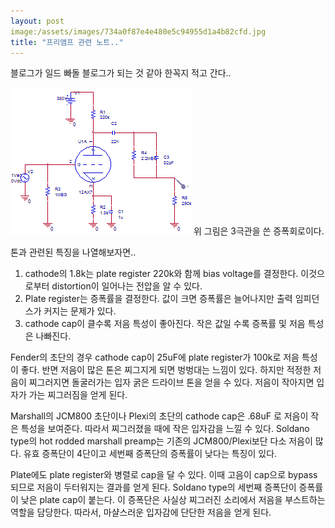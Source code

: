 ```yaml
---
layout: post
image:/assets/images/734a0f87e4e480e5c94955d1a4b82cfd.jpg
title: "프리앰프 관련 노트.."
---
```


블로그가 일드 빠돌 블로그가 되는 것 같아 한꼭지 적고 간다..

![image](/assets/images/734a0f87e4e480e5c94955d1a4b82cfd.jpg)
위 그림은 3극관을 쓴 증폭회로이다.

톤과 관련된 특징을 나열해보자면..

1) cathode의 1.8k는 plate register 220k와 함께 bias voltage를 결정한다. 이것으로부터 distortion이 일어나는 전압을 알 수 있다.
2) Plate register는 증폭률을 결정한다. 값이 크면 증폭률은 늘어나지만 출력 임피던스가 커지는 문제가 있다.
3) cathode cap이 클수록 저음 특성이 좋아진다. 작은 값일 수록 증폭률 및 저음 특성은 나빠진다.

Fender의 초단의 경우 cathode cap이 25uF에 plate register가 100k로 저음 특성이 좋다. 반면 저음이 많은 톤은 찌그지게 되면 벙벙대는 느낌이 있다. 하지만 적정한 저음이 찌그러지면 돌굴러가는 입자 굵은 드라이브 톤을 얻을 수 있다. 저음이 작아지면 입자가 가는 찌그러짐을 얻게 된다.

Marshall의 JCM800 초단이나 Plexi의 초단의 cathode cap은 .68uF 로 저음이 작은 특성을 보여준다. 따라서 찌그러졌을 때에 작은 입자감을 느낄 수 있다. Soldano type의 hot rodded marshall preamp는 기존의 JCM800/Plexi보단 다소 저음이 많다. 유효 증폭단이 4단이고 세번째 증폭단의 증폭률이 낮다는 특징이 있다.

Plate에도 plate register와 병렬로 cap을 달 수 있다. 이때 고음이 cap으로 bypass되므로 저음이 두터워지는 결과를 얻게 된다. Soldano type의 세번째 증폭단이 증폭률이 낮은 plate cap이 붙는다. 이 증폭단은 사실상 찌그러진 소리에서 저음을 부스트하는 역할을 담당한다. 따라서, 마샬스러운 입자감에 단단한 저음을 얻게 된다.




